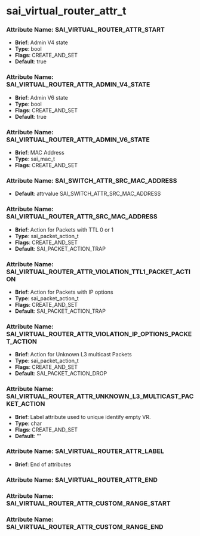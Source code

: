 # **sai_virtual_router_attr_t**
### Attribute Name: **SAI_VIRTUAL_ROUTER_ATTR_START**
- **Brief**: Admin V4 state
- **Type**: bool
- **Flags**: CREATE_AND_SET
- **Default**: true

### Attribute Name: **SAI_VIRTUAL_ROUTER_ATTR_ADMIN_V4_STATE**
- **Brief**: Admin V6 state
- **Type**: bool
- **Flags**: CREATE_AND_SET
- **Default**: true

### Attribute Name: **SAI_VIRTUAL_ROUTER_ATTR_ADMIN_V6_STATE**
- **Brief**: MAC Address
- **Type**: sai_mac_t
- **Flags**: CREATE_AND_SET

### Attribute Name: **SAI_SWITCH_ATTR_SRC_MAC_ADDRESS**
- **Default**: attrvalue SAI_SWITCH_ATTR_SRC_MAC_ADDRESS

### Attribute Name: **SAI_VIRTUAL_ROUTER_ATTR_SRC_MAC_ADDRESS**
- **Brief**: Action for Packets with TTL 0 or 1
- **Type**: sai_packet_action_t
- **Flags**: CREATE_AND_SET
- **Default**: SAI_PACKET_ACTION_TRAP

### Attribute Name: **SAI_VIRTUAL_ROUTER_ATTR_VIOLATION_TTL1_PACKET_ACTION**
- **Brief**: Action for Packets with IP options
- **Type**: sai_packet_action_t
- **Flags**: CREATE_AND_SET
- **Default**: SAI_PACKET_ACTION_TRAP

### Attribute Name: **SAI_VIRTUAL_ROUTER_ATTR_VIOLATION_IP_OPTIONS_PACKET_ACTION**
- **Brief**: Action for Unknown L3 multicast Packets
- **Type**: sai_packet_action_t
- **Flags**: CREATE_AND_SET
- **Default**: SAI_PACKET_ACTION_DROP

### Attribute Name: **SAI_VIRTUAL_ROUTER_ATTR_UNKNOWN_L3_MULTICAST_PACKET_ACTION**
- **Brief**: Label attribute used to unique identify empty VR.
- **Type**: char
- **Flags**: CREATE_AND_SET
- **Default**: ""

### Attribute Name: **SAI_VIRTUAL_ROUTER_ATTR_LABEL**
- **Brief**: End of attributes

### Attribute Name: **SAI_VIRTUAL_ROUTER_ATTR_END**

### Attribute Name: **SAI_VIRTUAL_ROUTER_ATTR_CUSTOM_RANGE_START**

### Attribute Name: **SAI_VIRTUAL_ROUTER_ATTR_CUSTOM_RANGE_END**



